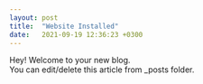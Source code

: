 ```yaml
---
layout: post
title:  "Website Installed"
date:   2021-09-19 12:36:23 +0300
---
```



Hey! Welcome to your new blog. <br>
You can edit/delete this article from _posts folder.